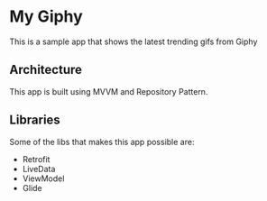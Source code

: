 # My Giphy
This is a sample app that shows the latest trending gifs from Giphy

## Architecture
This app is built using MVVM and Repository Pattern.

## Libraries
Some of the libs that makes this app possible are:
* Retrofit
* LiveData
* ViewModel
* Glide

